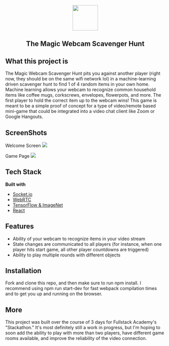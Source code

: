 <p align='center'>
  <img src="https://icons.iconarchive.com/icons/babasse/old-school/256/recherche-icon.png" width="80" height="80"/>
</p>
 <h2 align='center' border-bottom='none'>The Magic Webcam Scavenger Hunt</h2>

## What this project is
The Magic Webcam Scavenger Hunt pits you against another player (right now, they should be on the same wifi network lol) in a machine-learning driven scavenger hunt  to find 1 of 4 random items in your own home. Machine learning allows your webcam to recognize common household items like coffee mugs, corkscrews, envelopes, flowerpots, and more. The first player to hold the correct item up to the webcam wins! This game is meant to be a simple proof of concept for a type of video/remote based mini-game that could be integrated into a video chat client like Zoom or Google Hangouts.

## ScreenShots
Welcome Screen
<img src="https://lh3.googleusercontent.com/ZsDCHzPXrqrC-9shaZJbJ-yfkCUxQwINMmMWtSyfGo5YlOyxgXIkYYpKfe7mpUILhT08IR-qAf0K42rYYoro4YnIt1ch_sR-vvoN3O6aK0XSjJhDQi1f6fbVrtKSoc5JHBwjr-ZOkxa4S8GhkjRupdpGVftYn-7l0YhnBGC0M0f1xW-KAbVLfFu_RjA5fjgZvF4VuSY8AnWI06U6eZ2DrsFWbIlY_rYPyxtx7RGYjVaOusJKQ5FCAXoGmzj7FuFe-_Sp42iK4CNLBsth-4GLfjuXOlAQGKaJeb6KLosdr3ckpVC9BwSNSnf-d8A7JZclPSlhBsQbOVPWwKOjF2ZWQvqRG-P3NIfB3bMs2Qa-umbfl4HggJSrUZOaXB4WHk0ANCq9QADaM7Kmw2axz-WbG0zkvpHmOMznnwvBk09gUMRbN4vQHTABPvx64zJJrgiqSn1HXZ3XikIl30NF9REBHVVf9eeaNh7THIw4aOpYCGqTVLObTb8meVhmslcJzMCn5RTOLmJmwh-pQz8YvxyJj4AmoojjF-XXdSbZlpLK6sCUOO1RWzEj9Qfj5kzuPBKEz4tQy1Uemqsrno96tJIErJ9RRzGUd5ouWWUpb_RWBcY9G0zT9hOH0_kngIXxEdxU2seS045zBmoLiCTcf91L4t2jD2Ml8vQmDLt8AXwUKgzU1ysjZw-O3OKMxqrUj4o=w1280-h720-no?authuser=0"/>

Game Page
<img src="https://lh3.googleusercontent.com/MDheAjwSQowqzvYMWsX10lGgwrcjM1IC89dmirSAGlBKsw4HSbz1BEjZ9DR7QvIGhecDNmUcsN-UWZpUz-VaR3nGHa3m-OJv3cDV-CSPdzAIz6YI8oVpiWMSwmMhgBQe9skhnqKd_rKoC9tlv_KBUTDRTFU6ZiKpyBKCmXmIV5Z7SLSrTl9kv09oBjhRrG0YeBVI4gAEk7gdJWakWyIlBD9_D12VIHtBjBfytTzO2r3NjkXppqeI-e8i9r4ZbBuakX8QDj6eu279R8zvXoVLdG_LYLhZEe3OVXCkRUlesPgIZ0F6RI6wy7hM0qRCvY0PjElxEi9elcZd2DMmFixTttZypBaGMdfKR2ffS9bUkpHUQwJue2J1eENEQqAZsPsppanYFB_e1H0ev7PpcxeHYRAmKzfePjFCrk6Z7eP2g5WEk8zAgnNbz6h-HK1bKxxxStAEQbqTVRNd3bVG3Q2X5R0ikO4IprLO0v0lKS9EyMCQrLFCSfSSUGST1KjeOXQiRMoqbgD-Dys8hecNRv0UW2QPjxgMMgcfxmx5cxaXmiB5NRfxw3xdZRZLDzI5rLrZ9wT6Mlsovoxd9rDRmmeoGNLocZ9rRYhB4KJxgOhVbeZiT03SJzMbHBwxYPyUZAjHXzbzb8jtEK5Cu8EGQimk4eAOYIKDJ7BeL3ypkZs_7XXQ1LWJDEu5JwPcjP6vsIo=w1280-h694-no?authuser=0"/>

## Tech Stack

<b>Built with</b>
- [Socket.io](http://socket.io/)
- [WebRTC](https://webrtc.org/)
- [TensorFlow & ImageNet](https://github.com/tensorflow/tfjs-models/tree/master/mobilenet)
- [React](https://reactjs.org/)

## Features
- Ability of your webcam to recognize items in your video stream
- State changes are communicated to all players (for instance, when one player hits start game, all other player countdowns are triggered)
- Ability to play multiple rounds with different objects

## Installation
Fork and clone this repo, and then make sure to run npm install. I recommend using npm run start-dev for fast webpack compilation times and to get you up and running on the browser.

## More
This project was built over the course of 3 days for Fullstack Academy's "Stackathon." It's most definitely still a work in progress, but I'm hoping to soon add the ability to play with more than two players, have different game rooms available, and improve the reliability of the video connection.

